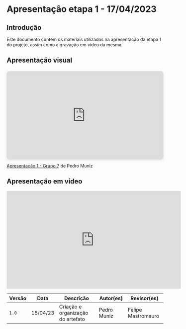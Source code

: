 # Apresentação etapa 1 - 17/04/2023

## Introdução
Este documento contém os materiais utilizados na apresentação da etapa 1 do projeto, assim como a gravação em vídeo da mesma.

## Apresentação visual
<div style="position: relative; width: 100%; height: 0; padding-top: 56.2500%;
 padding-bottom: 0; box-shadow: 0 2px 8px 0 rgba(63,69,81,0.16); margin-top: 1.6em; margin-bottom: 0.9em; overflow: hidden;
 border-radius: 8px; will-change: transform;">
  <iframe loading="lazy" style="position: absolute; width: 100%; height: 100%; top: 0; left: 0; border: none; padding: 0;margin: 0;"
    src="https:&#x2F;&#x2F;www.canva.com&#x2F;design&#x2F;DAFgLJ0X-vU&#x2F;view?embed" allowfullscreen="allowfullscreen" allow="fullscreen">
  </iframe>
</div>
<a href="https:&#x2F;&#x2F;www.canva.com&#x2F;design&#x2F;DAFgLJ0X-vU&#x2F;view?utm_content=DAFgLJ0X-vU&amp;utm_campaign=designshare&amp;utm_medium=embeds&amp;utm_source=link" target="_blank" rel="noopener">Apresentação 1 - Grupo 7</a> de Pedro Muniz

## Apresentação em vídeo
<center>

<iframe width="560" height="315" src="https://www.youtube-nocookie.com/embed/4iryILAXkoA" title="YouTube video player" frameborder="0" allow="accelerometer; autoplay; clipboard-write; encrypted-media; gyroscope; picture-in-picture; web-share" allowfullscreen></iframe>

</center>

|  Versão  |   Data   |                      Descrição                      |    Autor(es)   |  Revisor(es)  |
| -------- | -------- | --------------------------------------------------- | -------------- | ------------- |
|  `1.0`   | 15/04/23 | Criação e organização do artefato | Pedro Muniz | Felipe Mastromauro |